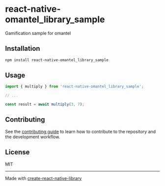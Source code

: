 # react-native-omantel_library_sample

Gamification sample for omantel

## Installation

```sh
npm install react-native-omantel_library_sample
```

## Usage

```js
import { multiply } from 'react-native-omantel_library_sample';

// ...

const result = await multiply(3, 7);
```

## Contributing

See the [contributing guide](CONTRIBUTING.md) to learn how to contribute to the repository and the development workflow.

## License

MIT

---

Made with [create-react-native-library](https://github.com/callstack/react-native-builder-bob)
